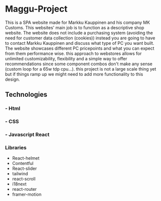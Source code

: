 # Maggu-Project

This is a SPA website made for Markku Kauppinen and his company MK Customs. This websites' main job is to function as a descriptive shop website. The website does not include a purchasing system (avoiding the need for customer data collection (cookies))  instead you are going to have to contact Markku Kauppinen and discuss what type of PC you want built. The website showcases different PC pricepoints and what you can expect from them performance wise. this approach to webstores allows for unlimited customizability, flexibility and a simple way to offer recommendations since some component combos don't make any sense (custom loop for a 65w tdp cpu...). this project is not a large scale thing yet but if things ramp up we might need to add more functionality to this design.




## Technologies
### - Html
### - CSS
### - Javascript React

### Libraries
- React-helmet
- Contentful
- React-slider
- tailwind
- react-scroll
- i18next
- react-router
- framer-motion
